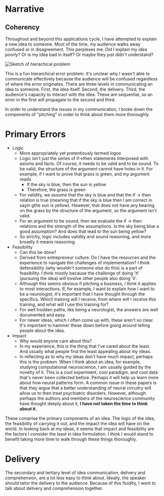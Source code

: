 # Narrative

## Coherency

Throughout and beyond this applications cycle, I have attempted to explain a new idea to someone. Most of the time, my audience walks away confused or in disagreement. This perplexes me. Did I explain my idea poorly? Or is my idea bad in itself? Or maybe they just didn't understand?

![Sketch of hierachical problem](https://aunoyp.github.io/images/05_12_2020_sketch.png)

This is a fun hierarchical error problem. It's unclear why I wasn't able to communicate effectively because the audience will be confused regardless of where the error originates. There are three levels in communicating an idea to someone. First, the idea itself. Second, the delivery. Third, the audience's capacity to interact with the idea. These are sequential, so an error in the first will propagate to the second and third.

In order to understand the issues in my communication, I broke down the components of "pitching" in order to think about them more thoroughly.

# Primary Errors

- Logic
  - More appropriately yet pretentiously termed *logos*
  - Logic isn't just the series of if->then statements interposed with axioms and facts. Of course, it needs to be valid and to be sound. To be valid, the structure of the argument cannot have holes in it. For example, if I want to prove that grass is green, and my argument reads
    - If the sky is blue, then the sun is yellow
    - Therefore, the grass is green
  - For validity, we assume that the sky is blue and that the if -> then relation is true (meaning that if the sky is blue then I am correct in sayin gthe sun is yellow). However, that does not have any bearing on the grass by the structure of the argument, so the argument isn't valid.
  - For an argument to be sound, then we evaluate the if -> then relations and the strength of the assumptions. Is the sky being blue a good assumption? And does that lead to the sun being yellow?
  - So strictly, logic includes validity and sound reasoning, and more broadly it means reasoning. 
- Feasibility
  - Can this be done?
  - Derived from entrepreneur culture. Do I have the resources and the experience to navigate the challenges of implementation? I think defensibility (why wouldn't someone else do this) is a part of feasibility. I think mostly because the challenge of doing 'it' (pursuing the idea) will involve other people also doing 'it'.
  - Although this seems obvious if pitching a business, I think it applies to most interactions. If, for example, I want to explain how I want to be a neurologist, it's important that I have thought through the specifics. Which training will I receive, from where will I receive this training, and what will I use this training for?
  - For well trodden paths, like being a neurologist, the answers are well documented and easy.
  - For newer ideas, which I often come up with, these aren't so clear. It's important to hammer these down before going around telling people about the idea.
- Impact
  - Why would anyone care about this?
  - In my experience, this is the thing that I've cared about the least. And usually what people find the least appealing about my ideas.
  - In reflecting as to why my ideas don't have much impact, perhaps this is the problem. When I think about an idea, for example, studying computational neuroscience, I am usually guided by the novelty of it. This is a cool experiment, cool paradigm, and cool data that's never been collected before. Perhaps it will help us learn more about how neural patterns form. A common issue in these papers is that they argue that a better understanding of neural circuitry will allow us to then treat psychiatric disorders. However, although perhaps the authors and members of the neuroscience community have thought deeply about it, **I have not taken the time to think about it**.
  
These comprise the primary components of an idea. The logic of the idea, the feasibility of carrying it out, and the impact the idea will have on the world. In looking back at my ideas, it seems that impact and feasibility are the factors I consider the least in idea formulation. I think I would stand to benefit taking more time to walk through these things thoroughly. 

# Delivery

The secondary and tertiary level of idea communication, delivery and comprehension, are a lot less easy to think about. Ideally, the speaker should tailor the delivery to the audience. Because of this fluidity, I want to talk about delivery and comprehension together.

